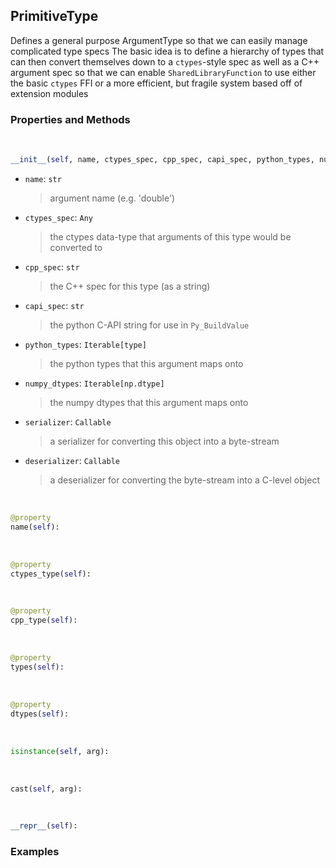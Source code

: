 ## <a id="McUtils.McUtils.Extensions.ArgumentSignature.PrimitiveType">PrimitiveType</a>
Defines a general purpose ArgumentType so that we can easily manage complicated type specs
The basic idea is to define a hierarchy of types that can then convert themselves down to
a `ctypes`-style spec as well as a C++ argument spec so that we can enable `SharedLibraryFunction`
to use either the basic `ctypes` FFI or a more efficient, but fragile system based off of extension modules

### Properties and Methods
<a id="McUtils.McUtils.Extensions.ArgumentSignature.PrimitiveType.__init__" class="docs-object-method">&nbsp;</a>
```python
__init__(self, name, ctypes_spec, cpp_spec, capi_spec, python_types, numpy_dtypes, serializer, deserializer): 
```

- `name`: `str`
    >argument name (e.g. 'double')
- `ctypes_spec`: `Any`
    >the ctypes data-type that arguments of this type would be converted to
- `cpp_spec`: `str`
    >the C++ spec for this type (as a string)
- `capi_spec`: `str`
    >the python C-API string for use in `Py_BuildValue`
- `python_types`: `Iterable[type]`
    >the python types that this argument maps onto
- `numpy_dtypes`: `Iterable[np.dtype]`
    >the numpy dtypes that this argument maps onto
- `serializer`: `Callable`
    >a serializer for converting this object into a byte-stream
- `deserializer`: `Callable`
    >a deserializer for converting the byte-stream into a C-level object

<a id="McUtils.McUtils.Extensions.ArgumentSignature.PrimitiveType.name" class="docs-object-method">&nbsp;</a>
```python
@property
name(self): 
```

<a id="McUtils.McUtils.Extensions.ArgumentSignature.PrimitiveType.ctypes_type" class="docs-object-method">&nbsp;</a>
```python
@property
ctypes_type(self): 
```

<a id="McUtils.McUtils.Extensions.ArgumentSignature.PrimitiveType.cpp_type" class="docs-object-method">&nbsp;</a>
```python
@property
cpp_type(self): 
```

<a id="McUtils.McUtils.Extensions.ArgumentSignature.PrimitiveType.types" class="docs-object-method">&nbsp;</a>
```python
@property
types(self): 
```

<a id="McUtils.McUtils.Extensions.ArgumentSignature.PrimitiveType.dtypes" class="docs-object-method">&nbsp;</a>
```python
@property
dtypes(self): 
```

<a id="McUtils.McUtils.Extensions.ArgumentSignature.PrimitiveType.isinstance" class="docs-object-method">&nbsp;</a>
```python
isinstance(self, arg): 
```

<a id="McUtils.McUtils.Extensions.ArgumentSignature.PrimitiveType.cast" class="docs-object-method">&nbsp;</a>
```python
cast(self, arg): 
```

<a id="McUtils.McUtils.Extensions.ArgumentSignature.PrimitiveType.__repr__" class="docs-object-method">&nbsp;</a>
```python
__repr__(self): 
```

### Examples
